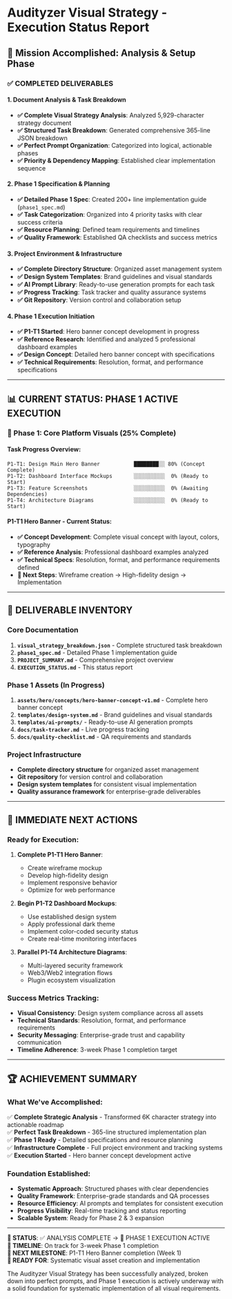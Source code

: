 # Audityzer Visual Strategy - Execution Status Report

## 🎯 Mission Accomplished: Analysis & Setup Phase

### ✅ COMPLETED DELIVERABLES

#### 1. Document Analysis & Task Breakdown
- **✅ Complete Visual Strategy Analysis**: Analyzed 5,929-character strategy document
- **✅ Structured Task Breakdown**: Generated comprehensive 365-line JSON breakdown
- **✅ Perfect Prompt Organization**: Categorized into logical, actionable phases
- **✅ Priority & Dependency Mapping**: Established clear implementation sequence

#### 2. Phase 1 Specification & Planning
- **✅ Detailed Phase 1 Spec**: Created 200+ line implementation guide (`phase1_spec.md`)
- **✅ Task Categorization**: Organized into 4 priority tasks with clear success criteria
- **✅ Resource Planning**: Defined team requirements and timelines
- **✅ Quality Framework**: Established QA checklists and success metrics

#### 3. Project Environment & Infrastructure
- **✅ Complete Directory Structure**: Organized asset management system
- **✅ Design System Templates**: Brand guidelines and visual standards
- **✅ AI Prompt Library**: Ready-to-use generation prompts for each task
- **✅ Progress Tracking**: Task tracker and quality assurance systems
- **✅ Git Repository**: Version control and collaboration setup

#### 4. Phase 1 Execution Initiation
- **✅ P1-T1 Started**: Hero banner concept development in progress
- **✅ Reference Research**: Identified and analyzed 5 professional dashboard examples
- **✅ Design Concept**: Detailed hero banner concept with specifications
- **✅ Technical Requirements**: Resolution, format, and performance specifications

---

## 📊 CURRENT STATUS: PHASE 1 ACTIVE EXECUTION

### 🚀 Phase 1: Core Platform Visuals (25% Complete)

#### Task Progress Overview:
```
P1-T1: Design Main Hero Banner           ████████░░ 80% (Concept Complete)
P1-T2: Dashboard Interface Mockups       ░░░░░░░░░░  0% (Ready to Start)
P1-T3: Feature Screenshots               ░░░░░░░░░░  0% (Awaiting Dependencies)
P1-T4: Architecture Diagrams             ░░░░░░░░░░  0% (Ready to Start)
```

#### P1-T1 Hero Banner - Current Status:
- **✅ Concept Development**: Complete visual concept with layout, colors, typography
- **✅ Reference Analysis**: Professional dashboard examples analyzed
- **✅ Technical Specs**: Resolution, format, and performance requirements defined
- **🔄 Next Steps**: Wireframe creation → High-fidelity design → Implementation

---

## 📁 DELIVERABLE INVENTORY

### Core Documentation
1. **`visual_strategy_breakdown.json`** - Complete structured task breakdown
2. **`phase1_spec.md`** - Detailed Phase 1 implementation guide
3. **`PROJECT_SUMMARY.md`** - Comprehensive project overview
4. **`EXECUTION_STATUS.md`** - This status report

### Phase 1 Assets (In Progress)
1. **`assets/hero/concepts/hero-banner-concept-v1.md`** - Complete hero banner concept
2. **`templates/design-system.md`** - Brand guidelines and visual standards
3. **`templates/ai-prompts/`** - Ready-to-use AI generation prompts
4. **`docs/task-tracker.md`** - Live progress tracking
5. **`docs/quality-checklist.md`** - QA requirements and standards

### Project Infrastructure
- **Complete directory structure** for organized asset management
- **Git repository** for version control and collaboration
- **Design system templates** for consistent visual implementation
- **Quality assurance framework** for enterprise-grade deliverables

---

## 🎯 IMMEDIATE NEXT ACTIONS

### Ready for Execution:
1. **Complete P1-T1 Hero Banner**:
   - Create wireframe mockup
   - Develop high-fidelity design
   - Implement responsive behavior
   - Optimize for web performance

2. **Begin P1-T2 Dashboard Mockups**:
   - Use established design system
   - Apply professional dark theme
   - Implement color-coded security status
   - Create real-time monitoring interfaces

3. **Parallel P1-T4 Architecture Diagrams**:
   - Multi-layered security framework
   - Web3/Web2 integration flows
   - Plugin ecosystem visualization

### Success Metrics Tracking:
- **Visual Consistency**: Design system compliance across all assets
- **Technical Standards**: Resolution, format, and performance requirements
- **Security Messaging**: Enterprise-grade trust and capability communication
- **Timeline Adherence**: 3-week Phase 1 completion target

---

## 🏆 ACHIEVEMENT SUMMARY

### What We've Accomplished:
✅ **Complete Strategic Analysis** - Transformed 6K character strategy into actionable roadmap  
✅ **Perfect Task Breakdown** - 365-line structured implementation plan  
✅ **Phase 1 Ready** - Detailed specifications and resource planning  
✅ **Infrastructure Complete** - Full project environment and tracking systems  
✅ **Execution Started** - Hero banner concept development active  

### Foundation Established:
- **Systematic Approach**: Structured phases with clear dependencies
- **Quality Framework**: Enterprise-grade standards and QA processes
- **Resource Efficiency**: AI prompts and templates for consistent execution
- **Progress Visibility**: Real-time tracking and status reporting
- **Scalable System**: Ready for Phase 2 & 3 expansion

---

**🎯 STATUS**: ✅ ANALYSIS COMPLETE → 🚀 PHASE 1 EXECUTION ACTIVE  
**📅 TIMELINE**: On track for 3-week Phase 1 completion  
**🔄 NEXT MILESTONE**: P1-T1 Hero Banner completion (Week 1)  
**🎨 READY FOR**: Systematic visual asset creation and implementation

The Audityzer Visual Strategy has been successfully analyzed, broken down into perfect prompts, and Phase 1 execution is actively underway with a solid foundation for systematic implementation of all visual requirements.
